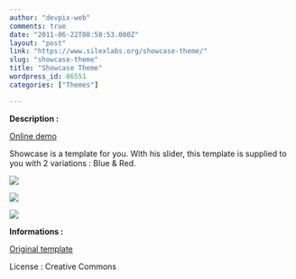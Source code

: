 ```yaml
---
author: "devpix-web"
comments: true
date: "2011-06-22T08:58:53.000Z"
layout: "post"
link: "https://www.silexlabs.org/showcase-theme/"
slug: "showcase-theme"
title: "Showcase Theme"
wordpress_id: 86551
categories: ["Themes"]

---
```

**Description :**

[Online demo](http://silexprod.com/silex_cifacom20102011/?/showcase)

Showcase is a template for you. With his slider, this template is supplied to you with 2 variations : Blue & Red.

[![](https://www.silexlabs.org/wp-content/uploads/2011/06/showcase_theme.png)](http://silexprod.com/silex_cifacom20102011/?/showcase)

[![](https://www.silexlabs.org/wp-content/uploads/2011/06/showcase_theme_variation.png)](http://silexprod.com/silex_cifacom20102011/?/showcase_2#/start/home)

[![](https://www.silexlabs.org/wp-content/uploads/2011/06/showcase_theme_3.png)](http://silexprod.com/silex_cifacom20102011/?/showcase_3#/start/home)

**Informations :**

[](http://preprod.webschoolfactory.com/labo/2010-2011/silex/silex_server/?/showcase)

[Original template](http://www.templatemo.com/preview/templatemo_189_showcase)

License : Creative Commons

